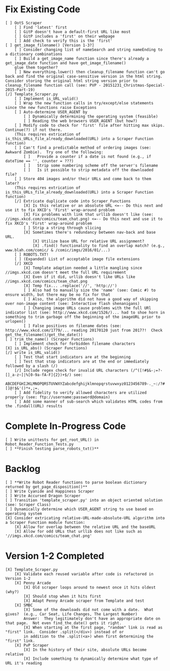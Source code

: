 # Fix Existing Code #
    [ ] OotS Scraper
        [ ] Find 'latest' first 
        [ ] GitP doesn't have a default-first URL like most
        [ ] GitP includes a 'first' on their webpage
        [ ] Add check to verify this is the 'first'
    [ ] get_image_filename() [Version 1-3?]
        [ ] Consider changing list of nameSearch and string nameEnding to a dictionary combinations
        [ ] Build a get_image_name function since there's already a get_image_date function and have get_image_filename()
        glue them together?
        [ ] New everything.lower() then cleanup_filename function can't go back and find the original case-sensitive version in the html string.  Consider storing the original html string version prior to cleanup_filename function call (see: PVP - 20151231_Christmas-Special-2015-Part-19)
    [/] Template_Scraper.py
        [ ] Implement is_URL_valid()
        [ ] Wrap the new function calls in try/except/else statements since the new functions raise Exceptions
        [ ] Auto-determine USER_AGENT by
            [ ] Dynamically determining the operating system (feasible)
            [ ] Reading the web browsers USER_AGENT (but how?)
        [ ] Modify code to check for 'first' file after hitting max skips.  Continue(?) if not there. 
        (This requires extrication of is_this_URLs_file_already_downloaded(URL) into a Scraper Function function)
        [ ] Can't find a predictable method of ordering images (see: Awkward Zombie).  Try one of the following:
            [ ]   Provide a counter if a date is not found (e.g., if dateTime == '', counter = ???)
            [ ]   Strip some numbering scheme off the server's filename
            [ ]   Is it possible to strip metadata off the downloaded file?
        [ ] Store 404 images and/or their URLs and come back to them later?
        (This requires extrication of is_this_URLs_file_already_downloaded(URL) into a Scraper Function function)
        [/] Extricate duplicate code into Scraper_Functions
            [X] Is this relative or an absolute URL <=-- Do this next and use it to fix XKCD's 'First' wrap-around problem
            [X] Fix problems with link that urllib doesn't like (see: //imgs.xkcd.com/comics/team_chat.png) <=-- Do this next and use it to fix XKCD's 'First' wrap-around problem
            [ ] Strip a string through slicing
            [X] Sometimes there's redundancy between nav-back and base URL.
                [X] Utilize base URL for relative URL assignment?
                [X] .find() functionality to find an overlap match? (e.g., www.blah.com/comic/ & /comic/imgs/2016/01/...)
        [ ] ROBOTS.TXT!
        [ ] (Expanded) List of acceptable image file extensions
        [/] XKCD
            [X] Template adaption needed a little mangling since //imgs.xkcd.com doesn't meet the full URL requirement
            [X] Even if it did, urllib doesn't like URLs like //imgs.xkcd.com/comics/team_chat.png
            [X] Temp fix... .replace('//', 'http://')
            [ ] Also had to manually size the 'name' (see: Comic #) to ensure width, but there may be no fix for that
            [ ] Also, the algorithm did not have a good way of skipping over non-image content (see: Interactive flash shenanigans)
            [ ] Changing image URLs cause problems with the full URl indicator list (see: http://www.xkcd.com/1526/)... had to shoe horn in something to trim garbage off the beginning of the imageURL prior to urlopen()
            [ ] False positives on filename dates (see: http://www.xkcd.com/1779/... reading 20170120 just from 2017?!  Check get_the_filename()/get_the_date())
    [ ] trim_the_name() (Scraper Functions)
        [ ] Implement check for forbidden filename characters
    [X] is_URL_abs() (Scraper Functions)
    [/] write is_URL_valid()
        [ ] Test that start indicators are at the beginning
        [ ] Test that stop indicators are at the end or immediately followed by a slash (/)
        [/] Include regex check for invalid URL characters (/^([!#$&-;=?-[]_a-z~]|%[0-9a-fA-F]{2})+$/) see:
            ABCDEFGHIJKLMNOPQRSTUVWXYZabcdefghijklmnopqrstuvwxyz0123456789-._~:/?#[]@!$&'()*+,;=.
        [ ] Add fidelity to verify allowed characters are utilized properly (see: ftp://username:password@domain)
        [ ] Add some manner of sub-search which validates HTML codes from the .findall(URL) results

# Complete In-Progress Code #
    [ ] Write unittests for get_root_URL() in Robot_Reader_Function_Tests.py
    [ ] **Finish testing parse_robots_txt()**

# Backlog #
    [ ] **Write Robot Reader functions to parse boolean dictionary returned by get_page_disposition()**
    [ ] Write Cyanide and Happiness Scraper
    [ ] Write Accursed Dragon Scraper
    [ ] Transition 'template_scraper.py' into an object oriented solution (see: Scraper Class)
    [ ] Dynamically determine which USER_AGENT string to use based on operating system
    [X] Consider extricating relative-URL-made-absolute-URL algorithm into a Scraper Function module function:
        [X] Allow for overlap between the relative URL and the baseURL
        [X] Allow for odd URLs that urllib does not like such as '//imgs.xkcd.com/comics/team_chat.png'

# Version 1-2 Completed
    [X] Template_Scraper.py
        [X] Validate each reused variable after code is refactored in Version 1-2
        [X] Penny Arcade
            [X] Old scraper loops around to newest once it hits oldest (why?)
            [X] Should stop when it hits first
            [X] Adapt Penny Arcade scraper from Template and test
        [X] SMBC
            [X] Some of the downloads did not come with a date.  What gives?  (e.g., Car Seat, Life Changes, The Largest Number)
            Answer:  They legitimately don't have an appropriate date on that page.  Not even find_the_date() gets it right.
            [X] When starting at the first page, "random" link is read as "first" link.  Consider .split(</div>) instead of or
            in addition to the .split(<a>) when first determining the "first" link.
        [X] PvP Scraper
            [X] In the history of their site, absolute URLs become relative
            [X] Include something to dynamically determine what type of URL it's reading
